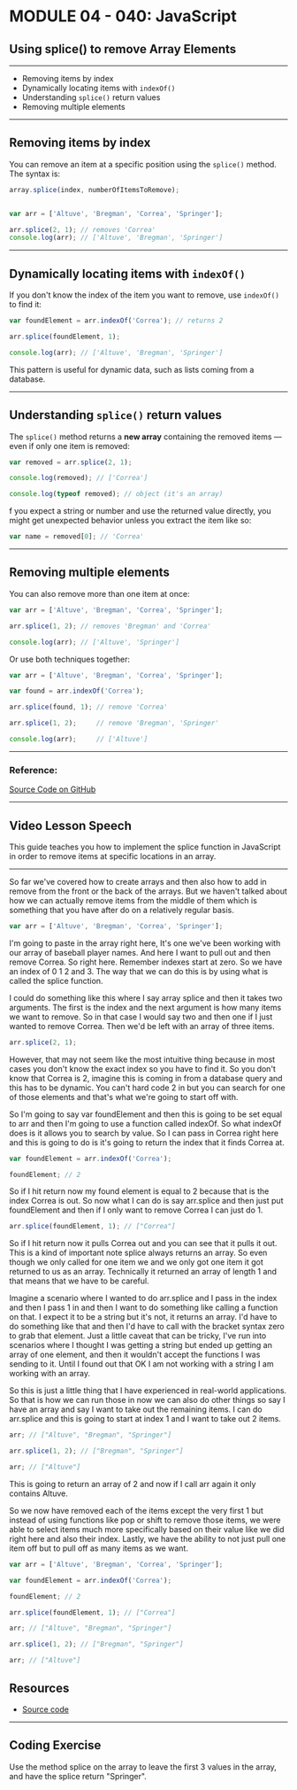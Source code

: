 # MODULE 04 - 040: JavaScript

## Using splice() to remove  Array Elements

---

- Removing items by index
- Dynamically locating items with `indexOf()`
- Understanding `splice()` return values
- Removing multiple elements



****

## Removing items by index

You can remove an item at a specific position using the `splice()` method. The syntax is:

```javascript
array.splice(index, numberOfItemsToRemove);


var arr = ['Altuve', 'Bregman', 'Correa', 'Springer'];

arr.splice(2, 1); // removes 'Correa'
console.log(arr); // ['Altuve', 'Bregman', 'Springer']

```

****

## Dynamically locating items with `indexOf()`

If you don't know the index of the item you want to remove, use `indexOf()` to find it:

```js
var foundElement = arr.indexOf('Correa'); // returns 2

arr.splice(foundElement, 1);

console.log(arr); // ['Altuve', 'Bregman', 'Springer']
```

This pattern is useful for dynamic data, such as lists coming from a database.

****

## Understanding `splice()` return values

The `splice()` method returns a **new array** containing the removed items — even if only one item is removed:

```js
var removed = arr.splice(2, 1);

console.log(removed); // ['Correa']

console.log(typeof removed); // object (it's an array)
```

f you expect a string or number and use the returned value directly, you might get unexpected behavior unless you extract the item like so:

```js
var name = removed[0]; // 'Correa'
```

****

## Removing multiple elements

You can also remove more than one item at once:

```js
var arr = ['Altuve', 'Bregman', 'Correa', 'Springer'];

arr.splice(1, 2); // removes 'Bregman' and 'Correa'

console.log(arr); // ['Altuve', 'Springer']
```

Or use both techniques together:

```js
var arr = ['Altuve', 'Bregman', 'Correa', 'Springer'];

var found = arr.indexOf('Correa');

arr.splice(found, 1); // remove 'Correa'

arr.splice(1, 2);     // remove 'Bregman', 'Springer'

console.log(arr);     // ['Altuve']
```

****

### **Reference**:

[Source Code on GitHub](https://github.com/rails-camp/javascript-programming/blob/master/section_e_03_splice.js)







---

## Video Lesson Speech

This guide teaches you how to implement the splice function in 
JavaScript in order to remove items at specific locations in an array.

****

So far we've covered how to create arrays and then also how to add in remove from the front or the back of the arrays. But we haven't talked about how we can actually remove items from the middle of them which is something that you have after do on a relatively regular basis.

```javascript
var arr = ['Altuve', 'Bregman', 'Correa', 'Springer'];
```

I'm going to paste in the array right here, It's one we've been working with our array of baseball player names. And here I want to pull out and then remove Correa. So right here. Remember indexes start at zero. So we have an index of 0 1 2 and 3. The way that we can do this is by using what is called the splice function. 

I could do something like this where I say array splice and then it takes two arguments. The first is the index and the next argument is how many items we want to remove. So in that case I would say two and then one if I just wanted to remove Correa. Then we'd be left with an array of three items. 

```javascript
arr.splice(2, 1);
```

However, that may not seem like the most intuitive thing because in most cases you don't know the exact index so you have to find it. So you don't know that Correa is 2, imagine this is coming in from a database query and this has to be dynamic. You can't hard code 2 in but you can search for one of those elements and that's what we're going to start off with. 

So I'm going to say var foundElement and then this is going to be set equal to arr and then I'm going to use a function called indexOf. So what indexOf does is it allows you to search by value. So I can pass in Correa right here and this is going to do is it's going to return the index that it finds Correa at. 

```javascript
var foundElement = arr.indexOf('Correa');

foundElement; // 2
```

So if I hit return now my found element is equal to 2 because that is the index Correa is out. So now what I can do is say arr.splice and then just put foundElement and then if I only want to remove Correa I can just do 1. 

```javascript
arr.splice(foundElement, 1); // ["Correa"]
```

So if I hit return now it pulls Correa out and you can see that it pulls it out. This is a kind of important note splice always returns an array. So even though we only called for one item we and we only got one item it got returned to us as an array. Technically it returned an array of length 1 and that means that we have to be careful.

Imagine a scenario where I wanted to do arr.splice and I pass in the index and then I pass 1 in and then I want to do something like calling a function on that. I expect it to be a string but it's not, it returns an array. I'd have to do something like that and then I'd have to call with the bracket syntax zero to grab that element. Just a little caveat that can be tricky, I've run into scenarios where I thought I was getting a string but ended up getting an array of one element, and then it wouldn't accept the functions I was sending to it. Until I found out that OK I am not working with a string I am working with an array. 

So this is just a little thing that I have experienced in real-world applications. So that is how we can run those in now we can also do other things so say I have an array and say I want to take out the remaining items. I can do arr.splice and this is going to start at index 1 and I want to take out 2 items. 

```javascript
arr; // ["Altuve", "Bregman", "Springer"]

arr.splice(1, 2); // ["Bregman", "Springer"]

arr; // ["Altuve"]
```

This is going to return an array of 2 and now if I call arr again it only contains Altuve. 

So we now have removed each of the items except the very first 1 but instead of using functions like pop or shift to remove those items, we were able to select items much more specifically based on their value like we did right here and also their index. Lastly, we have the ability to not just pull one item off but to pull off as many items as we want. 

```javascript
var arr = ['Altuve', 'Bregman', 'Correa', 'Springer'];

var foundElement = arr.indexOf('Correa');

foundElement; // 2

arr.splice(foundElement, 1); // ["Correa"]

arr; // ["Altuve", "Bregman", "Springer"]

arr.splice(1, 2); // ["Bregman", "Springer"]

arr; // ["Altuve"]
```

## Resources

- [Source code](https://github.com/rails-camp/javascript-programming/blob/master/section_e_03_splice.js)

****

## Coding Exercise

Use the method splice on the array to leave the first 3 values in the array, and have the splice return "Springer".

```js

```
